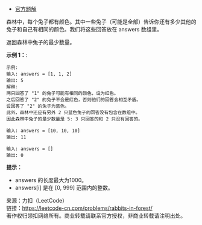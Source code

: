 * [官方题解](https://leetcode-cn.com/problems/rabbits-in-forest/solution/sen-lin-zhong-de-tu-zi-by-leetcode-solut-kvla/)

森林中，每个兔子都有颜色。其中一些兔子（可能是全部）告诉你还有多少其他的兔子和自己有相同的颜色。我们将这些回答放在 answers 数组里。

返回森林中兔子的最少数量。

**示例 1：**:<br>
```
示例:
输入: answers = [1, 1, 2]
输出: 5
解释:
两只回答了 "1" 的兔子可能有相同的颜色，设为红色。
之后回答了 "2" 的兔子不会是红色，否则他们的回答会相互矛盾。
设回答了 "2" 的兔子为蓝色。
此外，森林中还应有另外 2 只蓝色兔子的回答没有包含在数组中。
因此森林中兔子的最少数量是 5: 3 只回答的和 2 只没有回答的。

输入: answers = [10, 10, 10]
输出: 11

输入: answers = []
输出: 0
```

**提示：** <br>
* answers 的长度最大为1000。
* answers[i] 是在 [0, 999] 范围内的整数。


来源：力扣（LeetCode）<br>
链接：https://leetcode-cn.com/problems/rabbits-in-forest/ <br>
著作权归领扣网络所有。商业转载请联系官方授权，非商业转载请注明出处。<br>